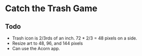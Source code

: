 # Catch the Trash Game

## Todo

 + Trash icon is 2/3rds of an inch. 72 * 2/3 = 48 pixels on a side.
 + Resize art to 48, 96, and 144 pixels
 + Can use the Acorn app.
